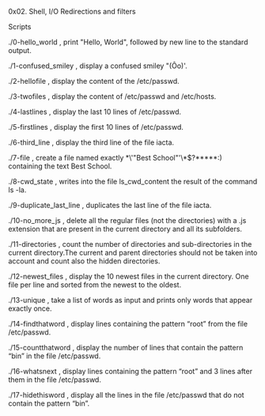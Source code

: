 0x02. Shell, I/O Redirections and filters

Scripts

./0-hello_world , print "Hello, World", followed by new line to the standard output.

./1-confused_smiley , display a confused smiley "(Ôo)'.

./2-hellofile , display the content of the /etc/passwd.

./3-twofiles , display the content of /etc/passwd and /etc/hosts.

./4-lastlines , display the last 10 lines of /etc/passwd.

./5-firstlines , display the first 10 lines of /etc/passwd.

./6-third_line , display the third line of the file iacta.

./7-file , create a file named exactly \*\\'"Best School"\'\\*$\?\*\*\*\*\*:) containing the text Best School.

./8-cwd_state , writes into the file ls_cwd_content the result of the command ls -la.

./9-duplicate_last_line , duplicates the last line of the file iacta.

./10-no_more_js , delete all the regular files (not the directories) with a .js extension that are present in the current directory and all its subfolders.

./11-directories , count the number of directories and sub-directories in the current directory.The current and parent directories should not be taken into account and count also the hidden directories.

./12-newest_files , display the 10 newest files in the current directory. One file per line and sorted from the newest to the oldest.

./13-unique , take a list of words as input and prints only words that appear exactly once.

./14-findthatword , display lines containing the pattern “root” from the file /etc/passwd.

./15-countthatword , display the number of lines that contain the pattern “bin” in the file /etc/passwd.

./16-whatsnext , display lines containing the pattern “root” and 3 lines after them in the file /etc/passwd.

./17-hidethisword , display all the lines in the file /etc/passwd that do not contain the pattern “bin”.
